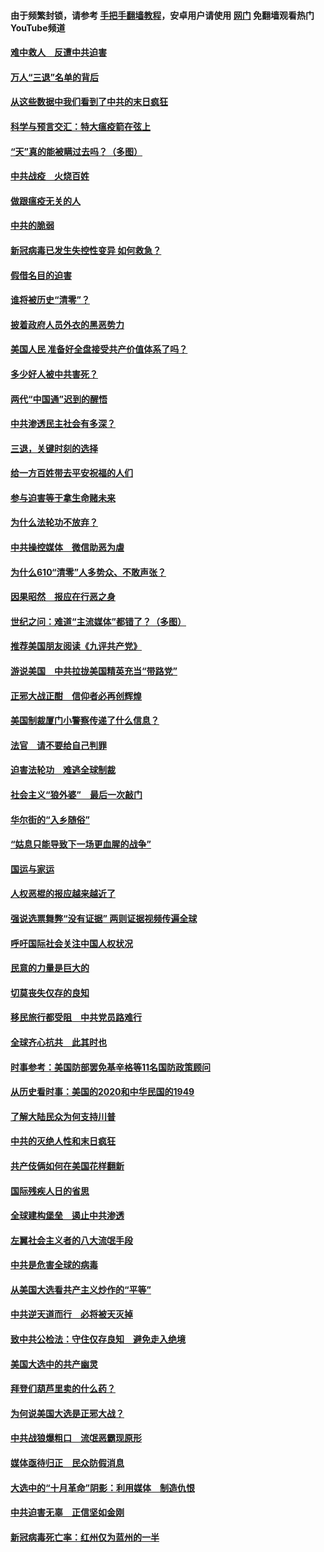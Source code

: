 #### 由于频繁封锁，请参考 [手把手翻墙教程](https://github.com/gfw-breaker/guides/wiki/)，安卓用户请使用 [网门](https://github.com/gfw-breaker/nogfw/blob/master/dl.md?t=01151100) 免翻墙观看热门YouTube频道 

#### [难中救人　反遭中共迫害](../pages/251/418414.md?t=01151100) 

#### [万人“三退”名单的背后](../pages/251/418505.md?t=01151100) 

#### [从这些数据中我们看到了中共的末日疯狂](../pages/251/418420.md?t=01151100) 

#### [科学与预言交汇：特大瘟疫箭在弦上](../pages/251/418266.md?t=01151100) 

#### [“天”真的能被瞒过去吗？（多图）](../pages/251/418308.md?t=01151100) 

#### [中共战疫　火烧百姓](../pages/251/418220.md?t=01151100) 

#### [做跟瘟疫无关的人](../pages/251/418171.md?t=01151100) 

#### [中共的脆弱](../pages/251/418196.md?t=01151100) 

#### [新冠病毒已发生失控性变异 如何救急？](../pages/251/418032.md?t=01151100) 

#### [假借名目的迫害](../pages/251/418055.md?t=01151100) 

#### [谁将被历史“清零”？](../pages/251/417485.md?t=01151100) 

#### [披着政府人员外衣的黑恶势力](../pages/251/417442.md?t=01151100) 

#### [美国人民 准备好全盘接受共产价值体系了吗？](../pages/251/417491.md?t=01151100) 

#### [多少好人被中共害死？](../pages/251/417144.md?t=01151100) 

#### [两代“中国通”迟到的醒悟](../pages/251/417064.md?t=01151100) 

#### [中共渗透民主社会有多深？](../pages/251/417063.md?t=01151100) 

#### [三退，关键时刻的选择](../pages/251/416969.md?t=01151100) 

#### [给一方百姓带去平安祝福的人们](../pages/251/416941.md?t=01151100) 

#### [参与迫害等于拿生命赌未来](../pages/251/416856.md?t=01151100) 

#### [为什么法轮功不放弃？](../pages/251/416864.md?t=01151100) 

#### [中共操控媒体　微信助恶为虐](../pages/251/416724.md?t=01151100) 

#### [为什么610“清零”人多势众、不敢声张？](../pages/251/416632.md?t=01151100) 

#### [因果昭然　报应在行恶之身](../pages/251/416582.md?t=01151100) 

#### [世纪之问：难道“主流媒体”都错了？（多图）](../pages/251/416571.md?t=01151100) 

#### [推荐美国朋友阅读《九评共产党》](../pages/251/416510.md?t=01151100) 

#### [游说美国　中共拉拢美国精英充当“带路党”](../pages/251/416529.md?t=01151100) 

#### [正邪大战正酣　信仰者必再创辉煌](../pages/251/416433.md?t=01151100) 

#### [美国制裁厦门小警察传递了什么信息？](../pages/251/416432.md?t=01151100) 

#### [法官　请不要给自己判罪](../pages/251/416379.md?t=01151100) 

#### [迫害法轮功　难逃全球制裁](../pages/251/416380.md?t=01151100) 

#### [社会主义“狼外婆”　最后一次敲门](../pages/251/416394.md?t=01151100) 

#### [华尔街的“入乡随俗”](../pages/251/416395.md?t=01151100) 

#### [“姑息只能导致下一场更血腥的战争”](../pages/251/416223.md?t=01151100) 

#### [国运与家运](../pages/251/416224.md?t=01151100) 

#### [人权恶棍的报应越来越近了](../pages/251/416276.md?t=01151100) 

#### [强说选票舞弊“没有证据” 两则证据视频传遍全球](../pages/251/416227.md?t=01151100) 

#### [呼吁国际社会关注中国人权状况](../pages/251/416135.md?t=01151100) 

#### [民意的力量是巨大的](../pages/251/416222.md?t=01151100) 

#### [切莫丧失仅存的良知](../pages/251/416134.md?t=01151100) 

#### [移民旅行都受阻　中共党员路难行](../pages/251/416033.md?t=01151100) 

#### [全球齐心抗共　此其时也](../pages/251/415989.md?t=01151100) 

#### [时事参考：美国防部罢免基辛格等11名国防政策顾问](../pages/251/415970.md?t=01151100) 

#### [从历史看时事：美国的2020和中华民国的1949](../pages/251/415949.md?t=01151100) 

#### [了解大陆民众为何支持川普](../pages/251/415950.md?t=01151100) 

#### [中共的灭绝人性和末日疯狂](../pages/251/415944.md?t=01151100) 

#### [共产伎俩如何在美国花样翻新](../pages/251/415908.md?t=01151100) 

#### [国际残疾人日的省思](../pages/251/415849.md?t=01151100) 

#### [全球建构堡垒　遏止中共渗透](../pages/251/415850.md?t=01151100) 

#### [左翼社会主义者的八大流氓手段](../pages/251/415802.md?t=01151100) 

#### [中共是危害全球的病毒](../pages/251/415569.md?t=01151100) 

#### [从美国大选看共产主义炒作的“平等”](../pages/251/415654.md?t=01151100) 

#### [中共逆天道而行　必将被天灭掉](../pages/251/415626.md?t=01151100) 

#### [致中共公检法：守住仅存良知　避免走入绝境](../pages/251/415627.md?t=01151100) 

#### [美国大选中的共产幽灵](../pages/251/415618.md?t=01151100) 

#### [拜登们葫芦里卖的什么药？](../pages/251/415531.md?t=01151100) 

#### [为何说美国大选是正邪大战？](../pages/251/415530.md?t=01151100) 

#### [中共战狼爆粗口　流氓恶霸现原形](../pages/251/415426.md?t=01151100) 

#### [媒体亟待归正　民众防假消息](../pages/251/415402.md?t=01151100) 

#### [大选中的“十月革命”阴影：利用媒体　制造仇恨](../pages/251/415334.md?t=01151100) 

#### [中共迫害无辜　正信坚如金刚](../pages/251/415307.md?t=01151100) 

#### [新冠病毒死亡率：红州仅为蓝州的一半](../pages/251/415164.md?t=01151100) 

